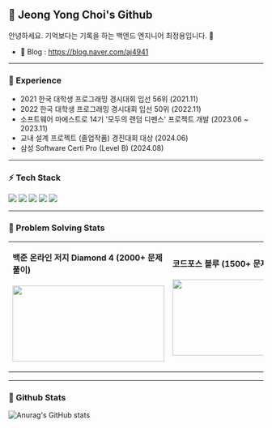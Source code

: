<h2 align="left">👋 Jeong Yong Choi's Github </h2>

<div>

안녕하세요. 기억보다는 기록을 하는 백엔드 엔지니어 최정용입니다. 👋
 
- 📄 Blog : https://blog.naver.com/aj4941

</div>

----

 <h3 align="left">🚀 Experience </h3>
 
 - 2021 한국 대학생 프로그래밍 경시대회 입선 56위 (2021.11)
 - 2022 한국 대학생 프로그래밍 경시대회 입선 50위 (2022.11)
 - 소프트웨어 마에스트로 14기 '모두의 랜덤 디펜스' 프로젝트 개발 (2023.06 ~ 2023.11)
 - 교내 설계 프로젝트 (졸업작품) 경진대회 대상 (2024.06)
 - 삼성 Software Certi Pro (Level B) (2024.08)

---

<h3 align="left">⚡️ Tech Stack </h3>
<div align=left> 
  <img src="https://img.shields.io/badge/java-007396?style=for-the-badge&logo=java&logoColor=white"> 
  <img src="https://img.shields.io/badge/c++-00599C?style=for-the-badge&logo=c%2B%2B&logoColor=white">
  <img src="https://img.shields.io/badge/mysql-4479A1?style=for-the-badge&logo=mysql&logoColor=white"> 
  <img src="https://img.shields.io/badge/spring-6DB33F?style=for-the-badge&logo=spring&logoColor=white"> 
  <img src="https://img.shields.io/badge/amazonaws-232F3E?style=for-the-badge&logo=amazonaws&logoColor=white"> 
</div>

---

<h3 align="left">📌 Problem Solving Stats</h3>

<table>
<tr>
<td>

**백준 온라인 저지 Diamond 4 (2000+ 문제 풀이)**<br><br>
<a href="https://solved.ac/profile/aj4941">
<img src="http://mazassumnida.wtf/api/v2/generate_badge?boj=aj4941" width="300px" height="150px">
</a>

</td>
<td>

**코드포스 블루 (1500+ 문제 풀이)**<br><br>
<a href="https://codeforces.com/profile/aj4941">
<img src="https://cf.leed.at?id=aj4941" width="300px" height="150px">
</a>

</td>
</tr>
</table>

---

 <h3 align="left">📌 Github Stats </h3>

![Anurag's GitHub stats](https://github-readme-stats.vercel.app/api?username=aj4941&show_icons=true&theme=radical)
